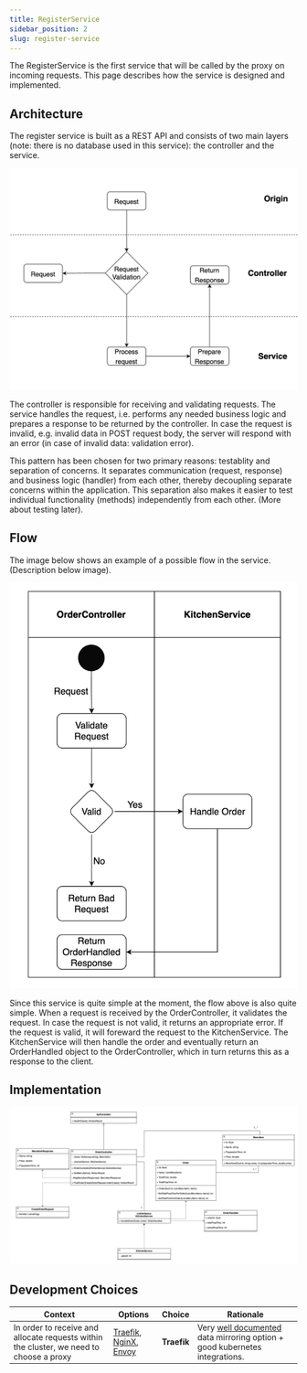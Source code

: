 ```yaml
---
title: RegisterService
sidebar_position: 2
slug: register-service
---
```


The RegisterService is the first service that will be called by the proxy on incoming requests. This page describes how the service is designed and implemented.

## Architecture

The register service is built as a REST API and consists of two main layers (note: there is no database used in this service): the controller and the service.

![architecture schematic](./img/register-service-architecture.png)

The controller is responsible for receiving and validating requests. The service handles the request, i.e. performs any needed business logic and prepares a response to be returned by the controller.
In case the request is invalid, e.g. invalid data in POST request body, the server will respond with an error (in case of invalid data: validation error).

This pattern has been chosen for two primary reasons: testablity and separation of concerns. It separates communication (request, response) and business logic (handler) from each other, thereby decoupling separate concerns within the application. This separation also makes it easier to test individual functionality (methods) independently from each other. (More about testing later).

## Flow

The image below shows an example of a possible flow in the service. (Description below image).

![Swim lane](./img/register-service-swim-lane.png)

Since this service is quite simple at the moment, the flow above is also quite simple. When a request is received by the OrderController, it validates the request. In case the request is not valid, it returns an appropriate error. If the request is valid, it will foreward the request to the KitchenService. The KitchenService will then handle the order and eventually return an OrderHandled object to the OrderController, which in turn returns this as a response to the client.

## Implementation

![class diagram](./img/register-service-class-diagram.png)

## Development Choices

| Context                                                                                 | Options                                                                                             | Choice      | Rationale                                                                                                                                        |
| --------------------------------------------------------------------------------------- | --------------------------------------------------------------------------------------------------- | ----------- | ------------------------------------------------------------------------------------------------------------------------------------------------ |
| In order to receive and allocate requests within the cluster, we need to choose a proxy | [Traefik](https://traefik.io), [NginX](https://www.nginx.com/), [Envoy](https://www.envoyproxy.io/) | **Traefik** | Very [well documented](https://doc.traefik.io/traefik/routing/services/#mirroring-service) data mirroring option + good kubernetes integrations. |
